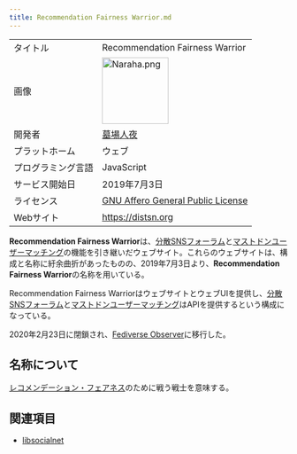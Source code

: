 ```yaml
---
title: Recommendation Fairness Warrior.md
---
```

<div>

|                    |                                                                                                                                                                                                                                                                            |
|--------------------|----------------------------------------------------------------------------------------------------------------------------------------------------------------------------------------------------------------------------------------------------------------------------|
| タイトル           | Recommendation Fairness Warrior                                                                                                                                                                                                                                            |
| 画像               | [<img src="/images/thumb/8/8a/Naraha.png/120px-Naraha.png" srcset="/images/thumb/8/8a/Naraha.png/180px-Naraha.png 1.5x, /images/thumb/8/8a/Naraha.png/240px-Naraha.png 2x" width="120" height="120" alt="Naraha.png" />](/%E3%83%95%E3%82%A1%E3%82%A4%E3%83%AB:Naraha.png) |
| 開発者             | [墓場人夜](/%E5%A2%93%E5%A0%B4%E4%BA%BA%E5%A4%9C "墓場人夜")                                                                                                                                                                                                               |
| プラットホーム     | ウェブ                                                                                                                                                                                                                                                                     |
| プログラミング言語 | JavaScript                                                                                                                                                                                                                                                                 |
| サービス開始日     | 2019年7月3日                                                                                                                                                                                                                                                               |
| ライセンス         | [GNU Affero General Public License](/GNU_Affero_General_Public_License "GNU Affero General Public License")                                                                                                                                                                |
| Webサイト          | https://distsn.org                                                                                                                                                                                                                                                         |

  

  
**Recommendation Fairness Warrior**は、[分散SNSフォーラム](/%E5%88%86%E6%95%A3SNS%E3%83%95%E3%82%A9%E3%83%BC%E3%83%A9%E3%83%A0 "分散SNSフォーラム")と[マストドンユーザーマッチング](/%E3%83%9E%E3%82%B9%E3%83%88%E3%83%89%E3%83%B3%E3%83%A6%E3%83%BC%E3%82%B6%E3%83%BC%E3%83%9E%E3%83%83%E3%83%81%E3%83%B3%E3%82%B0 "マストドンユーザーマッチング")の機能を引き継いだウェブサイト。これらのウェブサイトは、構成と名称に紆余曲折があったものの、2019年7月3日より、**Recommendation Fairness Warrior**の名称を用いている。

Recommendation Fairness WarriorはウェブサイトとウェブUIを提供し、[分散SNSフォーラム](/%E5%88%86%E6%95%A3SNS%E3%83%95%E3%82%A9%E3%83%BC%E3%83%A9%E3%83%A0 "分散SNSフォーラム")と[マストドンユーザーマッチング](/%E3%83%9E%E3%82%B9%E3%83%88%E3%83%89%E3%83%B3%E3%83%A6%E3%83%BC%E3%82%B6%E3%83%BC%E3%83%9E%E3%83%83%E3%83%81%E3%83%B3%E3%82%B0 "マストドンユーザーマッチング")はAPIを提供するという構成になっている。

2020年2月23日に閉鎖され、[Fediverse Observer](/Fediverse_Observer_(%E5%A2%93%E5%A0%B4%E4%BA%BA%E5%A4%9C) "Fediverse Observer (墓場人夜)")に移行した。

## 名称について

[レコメンデーション・フェアネス](/%E3%83%AC%E3%82%B3%E3%83%A1%E3%83%B3%E3%83%87%E3%83%BC%E3%82%B7%E3%83%A7%E3%83%B3%E3%83%BB%E3%83%95%E3%82%A7%E3%82%A2%E3%83%8D%E3%82%B9 "レコメンデーション・フェアネス")のために戦う戦士を意味する。

## 関連項目

-   [libsocialnet](/Libsocialnet "Libsocialnet")

</div>
